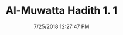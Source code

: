 ---
title        : "Al-Muwatta Hadith 1. 1"
date         : 7/25/2018 12:27:47 PM
draft        : false
type         : "hadith"
layout       : "hadith"
BookCode     : "AMH"
VolumeNumber : "1"
HadithNumber : "1"
categories  :  ["Prayer Time - The Times of Prayer"]
---